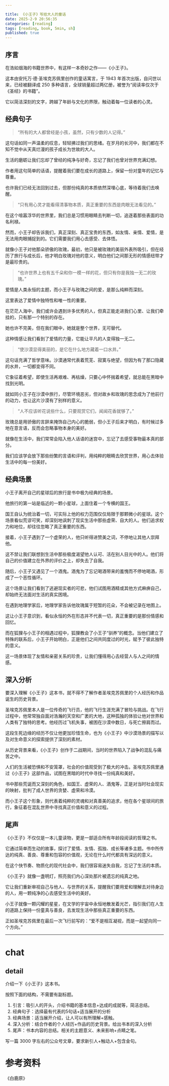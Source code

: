 ```yaml
---

title: 《小王子》写给大人的童话
date: 2025-2-9 20:56:35 
categories: [reading]
tags: [reading, book, 5min, sh]
published: true
---
```


## 序言

在浩如烟海的书籍世界中，有这样一本奇妙之作——《小王子》。

这本由安托万·德·圣埃克苏佩里创作的童话寓言，于 1943 年首次出版，自问世以来，已经被翻译成 250 多种语言，全球销量超过两亿册，被誉为“阅读率仅次于《圣经》的书籍”。

它以简洁深刻的文字，跨越了年龄与文化的界限，触动着每一位读者的心灵。

## 经典句子

> “所有的大人都曾经是小孩，虽然，只有少数的人记得。”

这句话如同一声温柔的叹息，轻轻拂过我们的思绪。在岁月的长河中，我们都在不知不觉中从天真烂漫的孩子成长为世故的大人。

生活的磨砺让我们忘却了曾经的纯净与好奇，忘记了我们也曾对世界充满幻想。

作者用这句简单的话语，提醒着我们要在成长的道路上，保留一份对童年的记忆与尊重。

也许我们已经无法回到过去，但那份纯真的本质依然深埋心底，等待着我们去唤醒。

> “只有用心灵才能看得清事物本质，真正重要的东西是肉眼无法看见的。”

在这个喧嚣浮华的世界里，我们总是习惯用眼睛去判断一切，追逐着那些表面的功名利禄。

然而，小王子却告诉我们，真正深刻、真正宝贵的东西，如友情、亲情、爱情，是无法用肉眼捕捉到的。它们需要我们用心去感受、去体悟。

就像小王子对他那朵骄傲的玫瑰，最初，他只是被玫瑰的美丽外表所吸引，但在经历了旅行与成长后，他才明白玫瑰对他的意义，明白他们之间那无形的情感纽带才是最珍贵的。

> “也许世界上也有五千朵和你一模一样的花，但只有你是我独一无二的玫瑰。”

爱情是人类永恒的主题，而小王子与玫瑰之间的爱，是那么纯粹而深刻。

这里表达了爱情中独特性和唯一性的重要。

在茫茫人海中，我们或许会遇到许多优秀的人，但真正能走进我们心里、让我们牵挂的，只有那一个特别的存在。

她也许不完美，但在我们眼中，她就是整个世界，无可替代。

这种情感让我们看到了爱情的力量，它能让平凡的人变得独一无二。

> “使沙漠显得美丽的，是它在什么地方藏着一口水井。”

这句话充满了哲学意味。沙漠通常代表着荒芜、寂寞与绝望，但因为有了那口隐藏的水井，一切都变得不同。

它象征着希望，即使生活再艰难、再枯燥，只要心中怀揣着希望，就总能在黑暗中找到光明。

就如同小王子在沙漠中旅行，尽管环境恶劣，但对故乡和玫瑰的思念成为了他前行的动力，也让这片沙漠有了别样的意义。

> “人不应该听花说些什么，只要观赏它们，闻闻花香就够了。”

玫瑰总是用骄傲的言辞来掩饰自己内心的脆弱，但小王子后来才明白，有时候过多地在意言语，反而会忽略事物本身的美好。

就像在生活中，我们常常会陷入他人话语的迷宫中，忘记了去感受事物最本真的部分。

我们应该学会放下那些纷繁的言语和评判，用纯粹的眼睛去欣赏世界，用心去体验生活中的每一份美好。

## 经典场景

小王子离开自己的星球后的旅行是书中极为经典的场景。

他旅行的第一站是临近的一颗小星球，上面住着一个专横的国王。

国王自认为统治着一切，可实际上他的权力范围仅仅局限于那颗微小的星球。这个场景看似荒谬可笑，却深刻地讽刺了现实生活中那些虚荣、自大的人。他们追求权力和地位，却往往忽略了真正重要的东西。

接着，小王子遇到了一个虚荣的人，他只听得进赞美之词，不停地让其他人崇拜他。

这不禁让我们联想到生活中那些极度渴望他人认可、活在别人目光中的人。他们将自己的价值建立在外界的评价之上，却失去了自我。

随后，小王子又遇见了一个酒鬼。酒鬼为了忘记喝酒带来的羞愧而不停地喝酒，形成了一个恶性循环。

这个场景让我们看到了逃避现实者的可悲，他们试图用酒精或其他方式麻痹自己，却始终无法面对生活的真实困境。

在遇到地理学家后，地理学家告诉他玫瑰属于短暂的花朵，不会被记录在地图上。

这让小王子意识到，看似永恒的外在形态并不代表一切，真正重要的是那份情感和回忆。

而在狐狸与小王子的相遇过程中，狐狸教会了小王子“驯养”的概念。当他们建立了特殊的联系后，小王子开始明白，正是他们之间共同度过的时光，赋予了彼此独特的意义。

这一场景体现了友情和亲密关系的珍贵，让我们懂得用心去经营人与人之间的情感。

## 深入分析

要深入理解《小王子》这本书，就不得不了解作者圣埃克苏佩里的个人经历和作品诞生的历史背景。

圣埃克苏佩里本人是一位传奇的飞行员，他的飞行生涯充满了冒险与挑战。在飞行过程中，他常常独自面对浩瀚的天空和广袤的大地，这种孤独的体验让他对世界和人类有了独特的思考。他经历过飞机失事，被困在沙漠中数日，与死亡擦肩而过。

这段生死边缘的经历不仅让他更加珍惜生命，也为《小王子》中沙漠场景的描写以及对生命意义的探索提供了深刻的素材。

从历史背景来看，《小王子》创作于二战期间，当时的世界陷入了战争的混乱与痛苦之中。

人们的生活被恐惧和不安笼罩，社会的价值观受到了极大的冲击。圣埃克苏佩里通过《小王子》这部作品，试图在黑暗的时代中寻找一份纯真和美好。

书中那些荒诞而又深刻的角色，如国王、虚荣的人、酒鬼等，正是对当时社会现实的映射，批判了成人世界的贪婪、虚荣和冷漠。

而小王子这个形象，则代表着纯粹的灵魂和对真善美的追求，他在各个星球间的旅行，象征着在混乱世界中寻找真正价值和意义的过程。

## 尾声

《小王子》不仅仅是一本儿童读物，更是一部适合所有年龄段阅读的哲理之书。

它通过简单而生动的故事，探讨了爱情、友情、孤独、成长等诸多主题。书中所传达的纯真、善良、尊重和包容的价值观，无论在什么时代都具有深远的意义。

在这个快节奏、物质化的现代社会中，我们很容易迷失自我，忘记了生活的本质。

《小王子》就像一盏明灯，照亮我们内心深处那片被遗忘的纯真之地。

它让我们重新审视自己与他人、与世界的关系，提醒我们要用爱和理解去对待身边的人，用一颗纯净的心去感受生活中的美好。

小王子就像一颗闪耀的星星，在文学的宇宙中永恒地散发着光芒，指引我们在人生的道路上保持一份童真与善良，去发现生活中那些真正重要的东西。

正如圣埃克苏佩里在最后一次飞行前写的：“爱不是相互凝视，而是一起望向同一个方向。”

-------------------------------------------------------------------------------------------------------------------------------------

# chat

## detail

介绍一下《小王子》这本书。

按照下面的结构，不需要有副标题。

1. 引言：吸引人的开头，介绍书籍的基本信息+达成的成就等，简洁总结。
2. 经典句子：选择最有代表的5句话+适当展开的分析
3. 经典场景：适当展开介绍，让人可以有所理解+感触。
4. 深入分析：结合作者的个人经历+作品的历史背景。给出书本的深入分析
5. 尾声：书本内容的总结。相关的主题意义、未来影响+点睛之笔。

写一篇 3000 字左右的公众号文章，要求新引人+触动人+包含金句。


# 参考资料

 《白鹿原》


